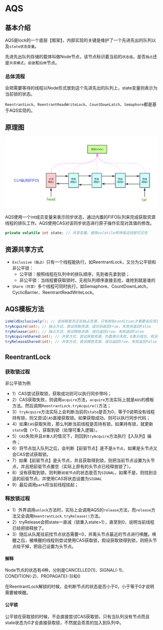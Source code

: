 # AQS

## 基本介绍

AQS是lock的一个底层【框架】，内部实现的关键是维护了一个先进先出的队列以及`state状态变量`。

先进先出队列存储的载体叫做Node节点，该节点标识着当前的`状态值`，是否`独占`还是`共享模式`，`前驱`和`后继`节点。

### 总体流程

会把需要等待的线程以Node形式放到这个先进先出的队列上，state变量则表示为当前锁的状态。

`ReentrantLock`、`ReentrantReadWriteLock`、`CountDownLatch`、`Semaphore`都是基于AQS实现的。

## 原理图

![640](img\640.webp)

AQS使用一个int成员变量来表示同步状态，通过内置的FIFO队列来完成获取资源线程的排队工作。AQS使用CAS对该同步状态进行原子操作实现对其值的修改。

```java
private volatile int state; // 共享变量，使用volatile修饰保证线程可见性
```

## 资源共享方式

* `Exclusive（独占）`只有一个线程能执行，如ReentrantLock，又分为公平锁和非公平锁：
  * 公平锁：按照线程在队列中的排队顺序，先到者先拿到锁；
  * 非公平锁：当线程要获取锁时，无视队列顺序直接去抢，谁抢到就是谁的
* `Share（共享）`多个线程可同时执行，如Semaphore、CountDownLatch，CyclicBarrier、ReentrantReadWriteLock。

## AQS模板方法

```java
isHeldExclusively(); // 该线程是否正在独占资源，只有用到condition才需要去实现它
tryAcquire(int); // 独占方式。尝试获取资源，成功则返回true，失败则返回false
tryRelease(int); // 独占方式，尝试释放资源，成功返回true，失败返回false
tryAcquireShared(int); // 共享方式，尝试获取资源。负数表示失败，0表示成功，但没有剩余可用资源；正数表示成功，且有剩余资源
tryReleaseShared(int); // 共享方式，尝试释放资源，成功返回true，失败返回false
```

## ReentrantLock

### 获取锁过程

非公平锁为例

* 1）CAS尝试获取锁，获取成功则可以执行同步带吗；
* 2）CAS获取失败，则调用`acquire`方法，`acquire`方法实际上就是`AQS`的模板方法。然后调用`ReentrantLock.tryAcquire()`方法；
* 3）`tryAcquire`方法实际上会判断当前的`state`是否为0，等于0说明没有线程持有锁，则又尝试`CAS`直接获取锁。如果获取成功，则可以执行同步代码；
* 4）如果`CAS`获取失败，那么判断当前线程是否持有锁，如果持有锁，就更新`state`值（+1），获取到锁（处理可重入逻辑）。
* 5）`CAS`失败并且`非重入`的情况下，则回到`tryAcquire`方法执行【入队列】操作；
* 6）将节点加入队列之后，会判断【前驱节点】是不是`头节点`，如果是头节点又会CAS尝试获取锁。
* 7）如果【前驱节点】是头节点，并且获取得到锁，则把当前节点设置为头节点，并且把前驱节点置空（实际上原有的头节点已经释放锁了）。
* 8）没有获取到锁，则判断`前驱节点`的状态是否为`SIGNAL`，如果不是，则找到合适的前驱节点，并使用CAS将状态设置为`SIGNAL`
* 9）最后调用`park`将当前线程挂起；

### 释放锁过程

* 1）外界调用`unlock`方法时，实际上会调用AQS的`release`方法，而`release`方法又会调用`ReentrantLock.tryRelease()`方法。
* 2）tryRelease会把state一直减（锁重入state>1），直至到0，说明当前线程已经把锁释放了。
* 3）随后从队尾往前找节点状态需要<0，并离头节点最近的节点进行唤醒。唤醒之后，被唤醒的线程则尝试使用CAS获取锁，假设获取锁得到锁，则把头节点给干掉，把自己设置为头节点。

#### 解释

Node节点的状态有4种，分别是CANCELLED(1)、SIGNAL(-1)、CONDITION(-2)、PROPAGATE(-3)和0

在ReentrantLock解锁的时候，会判断节点的状态是否小于0，小于等于0才说明需要被唤醒。

#### 公平锁

公平锁在获取锁的时候，不会直接尝试CAS获取锁，只有当队列没有节点而且state状态为0才会直接获取锁，不然就会乖乖的加入到队列中。

